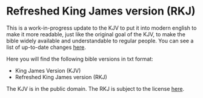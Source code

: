 # Refreshed King James version (RKJ)
This is a work-in-progress update to the KJV to put it into modern english to make it more readable, just like the original goal of the KJV, to make the bible widely available and understandable to regular people. You can see a list of up-to-date changes [here](https://github.com/zacharysnewman/free-bible-versions/blob/main/txt/RKJ/word-changes.txt).

Here you will find the following bible versions in txt format:

- King James Version (KJV)
- Refreshed King James version (RKJ)

The KJV is in the public domain. The RKJ is subject to the license [here](https://github.com/zacharysnewman/refreshed-king-james/tree/main?tab=License-1-ov-file).
